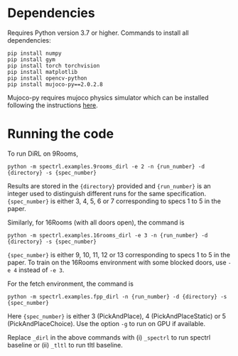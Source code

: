 # Dependencies

Requires Python version 3.7 or higher. Commands to install all dependencies:

```
pip install numpy
pip install gym
pip install torch torchvision
pip install matplotlib
pip install opencv-python
pip install mujoco-py==2.0.2.8
```

Mujoco-py requires mujoco physics simulator which can be installed following the instructions [here](https://github.com/openai/mujoco-py).

# Running the code

To run DiRL on 9Rooms,

```
python -m spectrl.examples.9rooms_dirl -e 2 -n {run_number} -d {directory} -s {spec_number}
```

Results are stored in the `{directory}` provided and `{run_number}` is an integer used to distinguish different runs for the same specification. `{spec_number}` is either 3, 4, 5, 6 or 7 corresponding to specs 1 to 5 in the paper.

Similarly, for 16Rooms (with all doors open), the command is

```
python -m spectrl.examples.16rooms_dirl -e 3 -n {run_number} -d {directory} -s {spec_number}
```

`{spec_number}` is either 9, 10, 11, 12 or 13 corresponding to specs 1 to 5 in the paper. To train on the 16Rooms environment with some blocked doors, use `-e 4` instead of `-e 3`.

For the fetch environment, the command is

```
python -m spectrl.examples.fpp_dirl -n {run_number} -d {directory} -s {spec_number}
```

Here `{spec_number}` is either 3 (PickAndPlace), 4 (PickAndPlaceStatic) or 5 (PickAndPlaceChoice). Use the option `-g` to run on GPU if available.

Replace `_dirl` in the above commands with (i) `_spectrl` to run spectrl baseline or (ii) `_tltl` to run tltl baseline.
